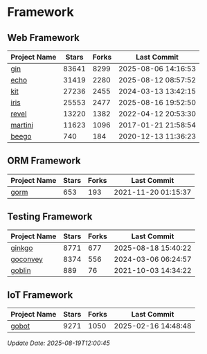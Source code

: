 # Framework

## Web Framework
| Project Name | Stars | Forks | Last Commit |
| ------------ | ----- | ----- | ----------- |
| [gin](https://github.com/gin-gonic/gin) | 83641 | 8299 | 2025-08-06 14:16:53 |
| [echo](https://github.com/labstack/echo) | 31419 | 2280 | 2025-08-12 08:57:52 |
| [kit](https://github.com/go-kit/kit) | 27236 | 2455 | 2024-03-13 13:42:15 |
| [iris](https://github.com/kataras/iris) | 25553 | 2477 | 2025-08-16 19:52:50 |
| [revel](https://github.com/revel/revel) | 13220 | 1382 | 2022-04-12 20:53:30 |
| [martini](https://github.com/go-martini/martini) | 11623 | 1096 | 2017-01-21 21:58:54 |
| [beego](https://github.com/astaxie/beego) | 740 | 184 | 2020-12-13 11:36:23 |

## ORM Framework
| Project Name | Stars | Forks | Last Commit |
| ------------ | ----- | ----- | ----------- |
| [gorm](https://github.com/jinzhu/gorm) | 653 | 193 | 2021-11-20 01:15:37 |

## Testing Framework
| Project Name | Stars | Forks | Last Commit |
| ------------ | ----- | ----- | ----------- |
| [ginkgo](https://github.com/onsi/ginkgo) | 8771 | 677 | 2025-08-18 15:40:22 |
| [goconvey](https://github.com/smartystreets/goconvey) | 8374 | 556 | 2024-03-06 06:24:57 |
| [goblin](https://github.com/franela/goblin) | 889 | 76 | 2021-10-03 14:34:22 |

## IoT Framework
| Project Name | Stars | Forks | Last Commit |
| ------------ | ----- | ----- | ----------- |
| [gobot](https://github.com/hybridgroup/gobot) | 9271 | 1050 | 2025-02-16 14:48:48 |

*Update Date: 2025-08-19T12:00:45*